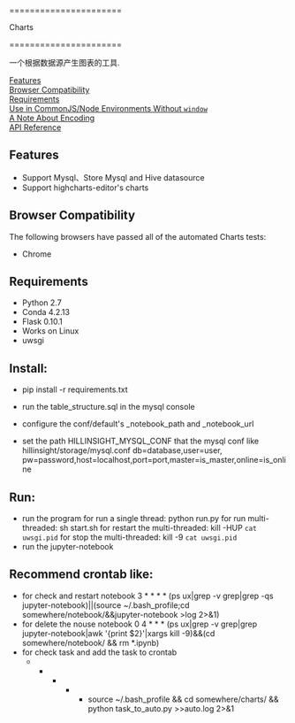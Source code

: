 ======================

Charts

======================

一个根据数据源产生图表的工具.

[Features](#features)  
[Browser Compatibility](#rowser-compatibility)  
[Requirements](#requirements)  
[Use in CommonJS/Node Environments Without `window`](#use-in-commonjsnode-environments-without-window)  
[A Note About Encoding](#a-note-about-encoding)  
[API Reference](#api-reference)

## Features
- Support Mysql、Store Mysql and Hive datasource
- Support highcharts-editor's charts

## Browser Compatibility
The following browsers have passed all of the automated Charts tests:
- Chrome

## Requirements

- Python 2.7
- Conda 4.2.13
- Flask 0.10.1
- Works on Linux
- uwsgi

## Install:

- pip install -r requirements.txt
- run the table_structure.sql in the mysql console
- configure the conf/default's _notebook_path and _notebook_url

- set the path HILLINSIGHT_MYSQL_CONF that the mysql conf like hillinsight/storage/mysql.conf 
    db=database,user=user, pw=password,host=localhost,port=port,master=is_master,online=is_online

## Run:
- run the program
    for run a single thread:
        python run.py
    for run multi-threaded:
        sh start.sh
    for restart the multi-threaded:
        kill -HUP `cat uwsgi.pid`
    for stop the multi-threaded:
        kill -9 `cat uwsgi.pid`
- run the jupyter-notebook


## Recommend crontab like:
- for check and restart notebook
    3 * * * * (ps ux|grep -v grep|grep -qs jupyter-notebook)||(source ~/.bash_profile;cd somewhere/notebook/&&jupyter-notebook >log 2>&1)
- for delete the nouse notebook
    0 4 * * * (ps ux|grep -v grep|grep jupyter-notebook|awk '{print $2}'|xargs kill -9)&&(cd somewhere/notebook/ && rm *.ipynb)
- for check task and add the task to crontab
    * * * * * source ~/.bash_profile && cd somewhere/charts/ && python task_to_auto.py >>auto.log 2>&1